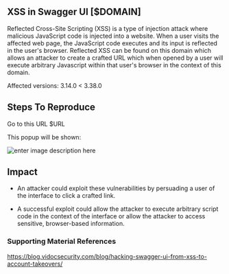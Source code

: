 
 ## XSS in Swagger UI [$DOMAIN]
 Reflected Cross-Site Scripting (XSS) is a type of injection attack where malicious JavaScript code is injected into a website. 
 When a user visits the affected web page, the JavaScript code executes and its input is reflected in the user's browser. Reflected XSS can be found on this domain which allows an attacker to create a crafted URL which when opened by a user will execute arbitrary Javascript within that user's browser in the context of this domain.
 
Affected versions: 3.14.0 < 3.38.0

## Steps To Reproduce 
 Go to this  URL  $URL	

 
This popup will be shown:

![enter image description here](https://xxx)

## Impact

- An attacker could exploit these vulnerabilities by persuading a user of the interface to click a crafted link.

- A successful exploit could allow the attacker to execute arbitrary script code in the context of the interface or allow the attacker to access sensitive, browser-based information. 


### Supporting Material References

https://blog.vidocsecurity.com/blog/hacking-swagger-ui-from-xss-to-account-takeovers/
